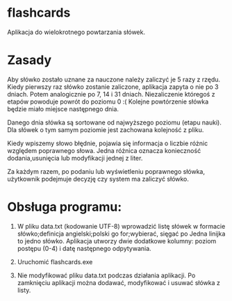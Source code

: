 # flashcards
Aplikacja do wielokrotnego powtarzania słówek.

# Zasady

Aby słówko zostało uznane za nauczone należy zaliczyć je 5 razy z rzędu.
Kiedy pierwszy raz słówko zostanie zaliczone, aplikacja zapyta o nie po 3 dniach. Potem analogicznie po 7, 14 i 31 dniach. Niezaliczenie któregoś z etapów powoduje powrót do poziomu 0 :( Kolejne powtórzenie słówka będzie miało miejsce następnego dnia.

Danego dnia słówka są sortowane od najwyższego poziomu (etapu nauki). Dla słówek o tym samym poziomie jest zachowana kolejność z pliku.

Kiedy wpiszemy słowo błędnie, pojawia się informacja o liczbie różnic względem poprawnego słowa. Jedna różnica oznacza konieczność dodania,usunięcia lub modyfikacji jednej z liter.

Za każdym razem, po podaniu lub wyświetleniu poprawnego słówka, użytkownik podejmuje decyzję czy system ma zaliczyć słówko.


# Obsługa programu:

1. W pliku data.txt (kodowanie UTF-8) wprowadzić listę słówek w formacie
słówko;definicja
angielski;polski
go for;wybierać, sięgać po
Jedna linijka to jedno słówko. Aplikacja utworzy dwie dodatkowe kolumny: poziom postępu (0-4) i datę następnego odpytywania.

2. Uruchomić flashcards.exe

3. Nie modyfikować pliku data.txt podczas działania aplikacji. Po zamknięciu aplikacji można dodawać, modyfikować i usuwać słówka z listy.

